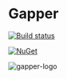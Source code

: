 # Gapper

[![Build status](https://ci.appveyor.com/api/projects/status/et01c1o3klquficy?svg=true)](https://ci.appveyor.com/project/viktornilsson91/gapper)

[![NuGet](https://img.shields.io/nuget/v/gapper.svg)](https://www.nuget.org/packages/gapper/)

![gapper-logo](https://gitlab.com/viktornilsson91/gapper/blob/master/gapper-logo.png)
